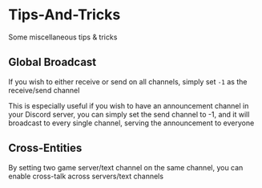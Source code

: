 # Tips-And-Tricks

Some miscellaneous tips & tricks

## Global Broadcast

If you wish to either receive or send on all channels, simply set `-1` as the receive/send channel

This is especially useful if you wish to have an announcement channel in your Discord server, you can simply set the send channel to -1, and it will broadcast to every single channel, serving the announcement to everyone

## Cross-Entities

By setting two game server/text channel on the same channel, you can enable cross-talk across servers/text channels

